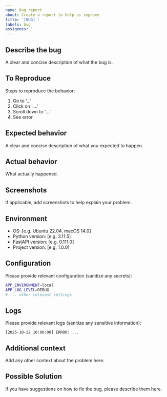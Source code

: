 ```yaml
---
name: Bug report
about: Create a report to help us improve
title: '[BUG] '
labels: bug
assignees: ''
---
```


## Describe the bug

A clear and concise description of what the bug is.

## To Reproduce

Steps to reproduce the behavior:
1. Go to '...'
2. Click on '....'
3. Scroll down to '....'
4. See error

## Expected behavior

A clear and concise description of what you expected to happen.

## Actual behavior

What actually happened.

## Screenshots

If applicable, add screenshots to help explain your problem.

## Environment

- OS: [e.g. Ubuntu 22.04, macOS 14.0]
- Python version: [e.g. 3.11.5]
- FastAPI version: [e.g. 0.111.0]
- Project version: [e.g. 1.0.0]

## Configuration

Please provide relevant configuration (sanitize any secrets):

```bash
APP_ENVIRONMENT=local
APP_LOG_LEVEL=DEBUG
# ... other relevant settings
```

## Logs

Please provide relevant logs (sanitize any sensitive information):

```
[2025-10-22 10:00:00] ERROR: ...
```

## Additional context

Add any other context about the problem here.

## Possible Solution

If you have suggestions on how to fix the bug, please describe them here.
